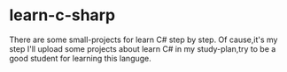 # learn-c-sharp
There are some small-projects for learn C# step by step. Of cause,it's my step
I'll upload some projects about learn C# in my study-plan,try to be a good student for learning this languge.
